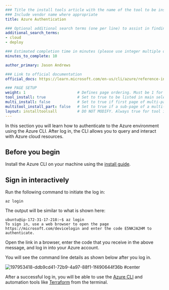 ```yaml
---
### Title the install tools article with the name of the tool to be installed
### Include vendor name where appropriate
title: Azure Authentication

### Optional additional search terms (one per line) to assist in finding the article
additional_search_terms:
- cloud
- deploy

### Estimated completion time in minutes (please use integer multiple of 5)
minutes_to_complete: 10

author_primary: Jason Andrews

### Link to official documentation
official_docs: https://learn.microsoft.com/en-us/cli/azure/reference-index?view=azure-cli-latest#az-login

### PAGE SETUP
weight: 1                       # Defines page ordering. Must be 1 for first (or only) page.
tool_install: true              # Set to true to be listed in main selection page, else false
multi_install: false            # Set to true if first page of multi-page article, else false
multitool_install_part: false   # Set to true if a sub-page of a multi-page article, else false
layout: installtoolsall         # DO NOT MODIFY. Always true for tool install articles
---
```


In this section you will learn how to authenticate to the Azure environment using the Azure CLI. After log in, the CLI allows you to query and interact with Azure cloud resources.

## Before you begin

Install the Azure CLI on your machine using the [install guide](/install-guides/azure-cli/).

## Sign in interactively

Run the following command to initiate the log in:

```console
az login
```

The output will be similar to what is shown here:

```output
ubuntu@ip-172-31-17-218:~$ az login
To sign in, use a web browser to open the page https://microsoft.com/devicelogin and enter the code E5NKJA2HM to authenticate.
```

Open the link in a browser, enter the code that you receive in the above message, and log in into your Azure account. 

You will see the command line details as shown below after you log in.

![197953418-ddb9cd41-72b9-4a97-88f1-1f490644f36b #center](https://github.com/odidev/arm-learning-paths/assets/40816837/5570548d-2445-4cee-a867-f684a47a78e5)

After a successful log in, you will be able to use the [Azure CLI](../azure-cli) and automation tools like [Terraform](../terraform) from the terminal.
